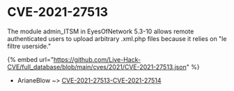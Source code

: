 # CVE-2021-27513

The module admin_ITSM in EyesOfNetwork 5.3-10 allows remote authenticated users to upload arbitrary .xml.php files because it relies on "le filtre userside."

{% embed url="https://github.com/Live-Hack-CVE/full_database/blob/main/cves/2021/CVE-2021-27513.json" %}


* ArianeBlow ~> [CVE-2021-27513-CVE-2021-27514](https://www.alice-snow.ru/2021/database/cve-2021-27513/cve-2021-27513-cve-2021-27514-arianeblow)